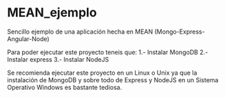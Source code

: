 MEAN_ejemplo
============

Sencillo ejemplo de una aplicación hecha en MEAN (Mongo-Express-Angular-Node)

Para poder ejecutar este proyecto teneis que:
  1.- Instalar MongoDB
  2.- Instalar express
  3.- Instalar NodeJS

Se recomienda ejecutar este proyecto en un Linux o Unix ya que la instalación de MongoDB y sobre todo de Express y NodeJS en un Sistema Operativo Windows es bastante tediosa.
